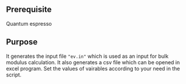 Prerequisite
-----------
Quantum espresso


Purpose
-----------

It generates the input file `"ev.in"` which is used as an input for bulk modulus calculation. It also generates a csv file which can be opened in excel program. Set the values of  vairables according to your need in the script.

